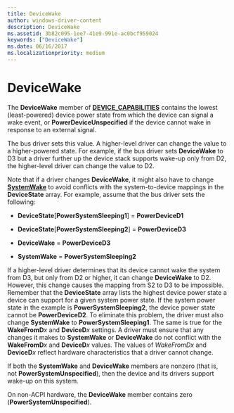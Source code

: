 ```yaml
---
title: DeviceWake
author: windows-driver-content
description: DeviceWake
ms.assetid: 3b82c095-1ee7-41e9-991e-ac0bcf959024
keywords: ["DeviceWake"]
ms.date: 06/16/2017
ms.localizationpriority: medium
---
```


# DeviceWake





The **DeviceWake** member of [**DEVICE\_CAPABILITIES**](https://msdn.microsoft.com/library/windows/hardware/ff543095) contains the lowest (least-powered) device power state from which the device can signal a wake event, or **PowerDeviceUnspecified** if the device cannot wake in response to an external signal.

The bus driver sets this value. A higher-level driver can change the value to a higher-powered state. For example, if the bus driver sets **DeviceWake** to D3 but a driver further up the device stack supports wake-up only from D2, the higher-level driver can change the value to D2.

Note that if a driver changes **DeviceWake**, it might also have to change [**SystemWake**](systemwake.md) to avoid conflicts with the system-to-device mappings in the **DeviceState** array. For example, assume that the bus driver sets the following:

-   **DeviceState**\[**PowerSystemSleeping1**\] = **PowerDeviceD1**

-   **DeviceState**\[**PowerSystemSleeping2**\] = **PowerDeviceD3**

-   **DeviceWake** = **PowerDeviceD3**

-   **SystemWake** = **PowerSystemSleeping2**

If a higher-level driver determines that its device cannot wake the system from D3, but only from D2 or higher, it can change **DeviceWake** to D2. However, this change causes the mapping from S2 to D3 to be impossible. Remember that the **DeviceState** array lists the highest device power state a device can support for a given system power state. If the system power state in the example is **PowerSystemSleeping2**, the device power state cannot be **PowerDeviceD2**. To eliminate this problem, the driver must also change **SystemWake** to **PowerSystemSleeping1**. The same is true for the **WakeFromD***x* and **DeviceD***x* settings. A driver must ensure that any changes it makes to **SystemWake** or **DeviceWake** do not conflict with the **WakeFromD***x* and **DeviceD***x* values. The values of *WakeFromDx* and **DeviceD***x* reflect hardware characteristics that a driver cannot change.

If both the **SystemWake** and **DeviceWake** members are nonzero (that is, not **PowerSystemUnspecified**), then the device and its drivers support wake-up on this system.

On non-ACPI hardware, the **DeviceWake** member contains zero (**PowerSystemUnspecified**).

 

 




